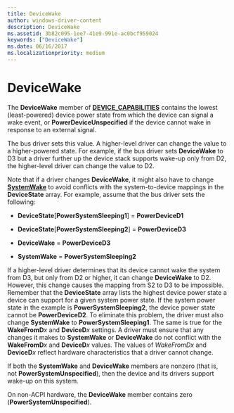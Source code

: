 ```yaml
---
title: DeviceWake
author: windows-driver-content
description: DeviceWake
ms.assetid: 3b82c095-1ee7-41e9-991e-ac0bcf959024
keywords: ["DeviceWake"]
ms.date: 06/16/2017
ms.localizationpriority: medium
---
```


# DeviceWake





The **DeviceWake** member of [**DEVICE\_CAPABILITIES**](https://msdn.microsoft.com/library/windows/hardware/ff543095) contains the lowest (least-powered) device power state from which the device can signal a wake event, or **PowerDeviceUnspecified** if the device cannot wake in response to an external signal.

The bus driver sets this value. A higher-level driver can change the value to a higher-powered state. For example, if the bus driver sets **DeviceWake** to D3 but a driver further up the device stack supports wake-up only from D2, the higher-level driver can change the value to D2.

Note that if a driver changes **DeviceWake**, it might also have to change [**SystemWake**](systemwake.md) to avoid conflicts with the system-to-device mappings in the **DeviceState** array. For example, assume that the bus driver sets the following:

-   **DeviceState**\[**PowerSystemSleeping1**\] = **PowerDeviceD1**

-   **DeviceState**\[**PowerSystemSleeping2**\] = **PowerDeviceD3**

-   **DeviceWake** = **PowerDeviceD3**

-   **SystemWake** = **PowerSystemSleeping2**

If a higher-level driver determines that its device cannot wake the system from D3, but only from D2 or higher, it can change **DeviceWake** to D2. However, this change causes the mapping from S2 to D3 to be impossible. Remember that the **DeviceState** array lists the highest device power state a device can support for a given system power state. If the system power state in the example is **PowerSystemSleeping2**, the device power state cannot be **PowerDeviceD2**. To eliminate this problem, the driver must also change **SystemWake** to **PowerSystemSleeping1**. The same is true for the **WakeFromD***x* and **DeviceD***x* settings. A driver must ensure that any changes it makes to **SystemWake** or **DeviceWake** do not conflict with the **WakeFromD***x* and **DeviceD***x* values. The values of *WakeFromDx* and **DeviceD***x* reflect hardware characteristics that a driver cannot change.

If both the **SystemWake** and **DeviceWake** members are nonzero (that is, not **PowerSystemUnspecified**), then the device and its drivers support wake-up on this system.

On non-ACPI hardware, the **DeviceWake** member contains zero (**PowerSystemUnspecified**).

 

 




